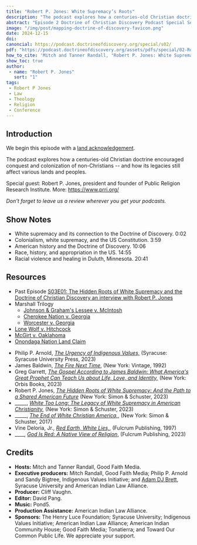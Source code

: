 ```yaml
---
title: "Robert P. Jones: White Supremacy’s Roots" 
description: "The podcast explores how a centuries-old Christian doctrine encouraged conquest and colonization of non-Christians -- and how its legacies still affect various lands and peoples. Special guest: Robert P. Jones, president and founder of Public Religion Research Institute."
abstract: "Episode 2 Doctrine of Christian Discovery Podcast Special Season - The Hidden Roots of White Supremacy: And the Path to a Shared American Future. The podcast explores how a centuries-old Christian doctrine encouraged conquest and colonization of non-Christians -- and how its legacies still affect various lands and peoples. Special guest: Robert P. Jones, president and founder of Public Religion Research Institute."
image: "/img/post/mapping-doctrine-of-discovery-favicon.png"
date: 2024-12-15
doi: 
canoncial: https://podcast.doctrineofdiscovery.org/special/s02/
pdf: "https://podcast.doctrineofdiscovery.org/assets/pdfs/special/02-Robert-P-Jones-White-Supremacy-Roots.pdf"
how_to_cite: 'Mitch and Tanner Randall, "Robert P. Jones: White Supremacy’s Roots," _Doctrine of Christian Discovery_ (Podcast), February 20, 2024.'
show_toc: true
author: 
 - name: "Robert P. Jones"
   sort: "1"
tags: 
 - Robert P Jones
 - Law
 - Theology
 - Religion
 - Conference
---
```

## Introduction

We begin this episode with a [land acknowledgement](https://podcast.doctrineofdiscovery.org/land/).

The podcast explores how a centuries-old Christian doctrine encouraged conquest and colonization of non-Christians -- and how its legacies still affect various lands and peoples.

Special guest: Robert P. Jones, president and founder of Public Religion Research Institute. More: https://www.prri.org/

*Don't forget to leave us a review wherever you get your podcasts.*


## Show Notes
- White supremacy and its connection to the Doctrine of Discovery. 0:02
- Colonialism, white supremacy, and the US Constitution. 3:59
- American history and the Doctrine of Discovery. 10:06
- Race, history, and appropriation in the US. 14:55
- Racial violence and healing in Duluth, Minnesota. 20:41

## Resources
* Past Episode [S03E01: The Hidden Roots of White Supremacy and the Doctrine of Christian Discovery an interview with Robert P. Jones](https://podcast.doctrineofdiscovery.org/season3/episode-01)
* Marshall Trilogy
  * [Johnson & Graham's Lessee v. McIntosh](https://www.oyez.org/cases/1789-1850/21us543)
  * [Cherokee Nation v. Georgia](https://supreme.justia.com/cases/federal/us/30/1/)
  * [Worcester v. Georgia](https://www.oyez.org/cases/1789-1850/31us515)
* [Lone Wolf v. Hitchcock](https://supreme.justia.com/cases/federal/us/187/553/)
* [McGirt v. Oaklahoma](https://www.supremecourt.gov/opinions/19pdf/18-9526_9okb.pdf)
* [Onondaga Nation Land Claim](https://www.onondaganation.org/land-rights/)
- Philip P. Arnold, [*The Urgency of Indigenous Values,*](https://bookshop.org/p/books/the-urgency-of-indigenous-values-philip-p-arnold/19942005?aid=56272&ean=9780815638087&listref=whitetoolong-newsletter-bookshelf) (Syracuse: Syracuse University Press, 2023)
- James Baldwin, [*The Fire Next Time*](https://bookshop.org/p/books/the-fire-next-time-james-baldwin/6719846?ean=9780679744726), (New York: Vintage, 1992)
- Greg Garrett, [*The Gospel According to James Baldwin: What America's Great Prophet Can Teach Us about Life, Love, and Identity,*](https://bookshop.org/p/books/the-gospel-according-to-james-baldwin-what-america-s-great-prophet-can-teach-us-about-life-love-and-identity-greg-garrett/19747261?aid=56272&ean=9781626985391&listref=whitetoolong-newsletter-bookshelf) (New York: Orbis Books, 2023)
- Robert P. Jones, [*The Hidden Roots of White Supremacy: And the Path to a Shared American Future*](https://bookshop.org/p/books/the-hidden-roots-of-white-supremacy-and-the-path-to-a-shared-american-future-robert-p-jones/19726759?aid=56272&ean=9781668009512&listref=whitetoolong-newsletter-bookshelf) (New York: Simon & Schuster, 2023)
- _____, [*White Too Long: The Legacy of White Supremacy in American Christianity,*](https://bookshop.org/p/books/white-too-long-the-legacy-of-white-supremacy-in-american-christianity-robert-p-jones/13737642?aid=56272&ean=9781982122874&listref=whitetoolong-newsletter-bookshelf) (New York: Simon & Schuster, 2023)
- _____, [*The End of White Christian America,*](https://bookshop.org/p/books/the-end-of-white-christian-america-robert-p-jones/6767435?aid=56272&ean=9781501122323&listref=whitetoolong-newsletter-bookshelf), (New York: Simon & Schuster, 2017)
- Vine Deloria, Jr., [*Red Earth, White Lies,*](https://bookshop.org/p/books/red-earth-white-lies-jr-vine-deloria/8210521?ean=9781555913885), (Fulcrum Publishing, 1997)
- ____, [*God Is Red: A Native View of Religion*](https://bookshop.org/p/books/god-is-red-a-native-view-of-religion-vine-deloria-jr/18961651?ean=9781682753149), (Fulcrum Publishing, 2023)


## Credits

- **Hosts:** Mitch and Tanner Randall, Good Faith Media.
- **Executive producers:** Mitch Randall, Good Faith Media; Philip P. Arnold and Sandy Bigtree, Indigenous Values Initiative; and [Adam DJ Brett](https://adamdjbrett.com), Syracuse University and American Indian Law Alliance.
- **Producer:** Cliff Vaughn.
- **Editor:** David Pang.
- **Music:** Pond5.
- **Production Assistance:** American Indian Law Alliance.
- **Sponsors:** The Henry Luce Foundation; Syracuse
University; Indigenous Values Initiative; American Indian Law Alliance; American Indian Community House; Good Faith Media; Tonatierra; and
Toward Our Common Public Life. We appreciate your support.

